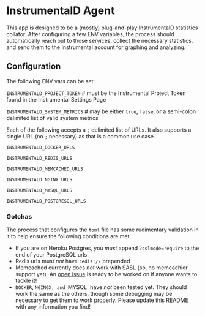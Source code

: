 # InstrumentalD Agent

This app is designed to be a (mostly) plug-and-play InstrumentalD statistics collator. After configuring a few ENV variables, the process should automatically reach out to those services, collect the necessary statistics, and send them to the Instrumental account for graphing and analyzing.

## Configuration

The following ENV vars can be set:

`INSTRUMENTALD_PROJECT_TOKEN` # must be the Instrumental Project Token found in the Instrumental Settings Page

`INSTRUMENTALD_SYSTEM_METRICS` # may be either `true`, `false`, or a semi-colon delimited list of valid system metrics

Each of the following accepts a `;` delimited list of URLs. It also supports a single URL (no `;` necessary) as that is a common use case.

`INSTRUMENTALD_DOCKER_URLS`

`INSTRUMENTALD_REDIS_URLS`

`INSTRUMENTALD_MEMCACHED_URLS`

`INSTRUMENTALD_NGINX_URLS`

`INSTRUMENTALD_MYSQL_URLS`

`INSTRUMENTALD_POSTGRESQL_URLS`


### Gotchas

The process that configures the `toml` file has some rudimentary validation in it to help ensure the following conditions are met.
  - If you are on Heroku Postgres, you *must* append `?sslmode=require` to the end of your PostgreSQL urls.
  - Redis urls must *not* have `redis://` prepended
  - Memcached currently does *not* work with SASL (so, no memcachier support yet). An [open issue](https://github.com/influxdata/telegraf/issues/2613) is ready to be worked on if anyone wants to tackle it!
  - `DOCKER`, `NGINGX, and `MYSQL` have *not* been tested yet. They should work the same as the others, though some debugging may be necessary to get them to work properly. Please update this README with any information you find!
